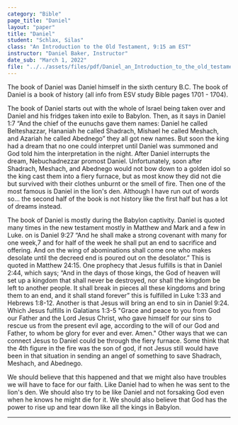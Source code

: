 ```yaml
---
category: "Bible"
page_title: "Daniel"
layout: "paper"
title: "Daniel"
student: "Schlax, Silas"
class: "An Introduction to the Old Testament, 9:15 am EST"
instructor: "Daniel Baker, Instructor"
date_sub: "March 1, 2022"
file: "../../assets/files/pdf/Daniel_an_Introduction_to_the_old_testament.pdf"
---
```


The book of Daniel was Daniel himself in the sixth century B.C. The book of Daniel is a book of history (all info from ESV study Bible pages  1701 - 1704). 

The book of Daniel starts out with the whole of Israel being taken over and Daniel and his fridges taken into exile to Babylon. Then, as it says in Daniel 1:7 “And the chief of the eunuchs gave them names: Daniel he called Belteshazzar, Hananiah he called Shadrach, Mishael he called Meshach, and Azariah he called Abednego” they all got new names. But soon the king had a dream that no one could interpret until Daniel was summoned and God told him the interpretation in the night. After Daniel interrupts the dream, Nebuchadnezzar promost Daniel. Unfortunately, soon after Shadrach, Meshach, and Abednego would not bow down to a golden idol so the king cast them into a fiery furnace, but as most know they did not die but survived with their clothes unburnt or the smell of fire. Then one of the most famous is Daniel in the lion's den. Although I have run out of words so… the second half of the book is not history like the first half but has a lot of dreams instead.


The book of Daniel is mostly during the Babylon captivity. Daniel is quoted many times in the new testament mostly in Matthew and Mark and a few in Luke. on is Daniel 9:27 “And he shall make a strong covenant with many for one week,7 and for half of the week he shall put an end to sacrifice and offering. And on the wing of abominations shall come one who makes desolate until the decreed end is poured out on the desolator.” This is quoted in Matthew 24:15. One prophecy that Jesus fulfills is that in Daniel 2:44, which says; “And in the days of those kings, the God of heaven will set up a kingdom that shall never be destroyed, nor shall the kingdom be left to another people. It shall break in pieces all these kingdoms and bring them to an end, and it shall stand forever” this is fulfilled in Luke 1:33 and Hebrews 1:8-12. Another is that Jesus will bring an end to sin in Daniel 9:24. Which Jesus fulfills in Galatians 1:3-5 "Grace and peace to you from God our Father and the Lord Jesus Christ, who gave himself for our sins to rescue us from the present evil age, according to the will of our God and Father, to whom be glory for ever and ever. Amen." Other ways that we can connect Jesus to Daniel could be through the fiery furnace. Some think that the 4th figure in the fire was the son of god, if not Jesus still would have been in that situation in sending an angel of something to save Shadrach, Meshach, and Abednego.


We should believe that this happened and that we might also have troubles we will have to face for our faith. Like Daniel had to when he was sent to the lion's den. We should also try to be like Daniel and not forsaking God even when he knows he might die for it. We should also believe that God has the power to rise up and tear down like all the kings in Babylon.


---